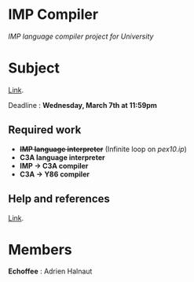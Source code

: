# IMP Compiler
*IMP language compiler project for University*

# Subject
[Link](http://dept-info.labri.fr/ENSEIGNEMENT/compi/sujet_minipro.pdf).

Deadline : **Wednesday, March 7th at 11:59pm**

## Required work

- ~~**IMP language interpreter**~~ (Infinite loop on *pex10.ip*)
- **C3A language interpreter**
- **IMP -> C3A compiler**
- **C3A -> Y86 compiler**

## Help and references

[Link](http://dept-info.labri.fr/ENSEIGNEMENT/compi/).

# Members

**Echoffee** : Adrien Halnaut
